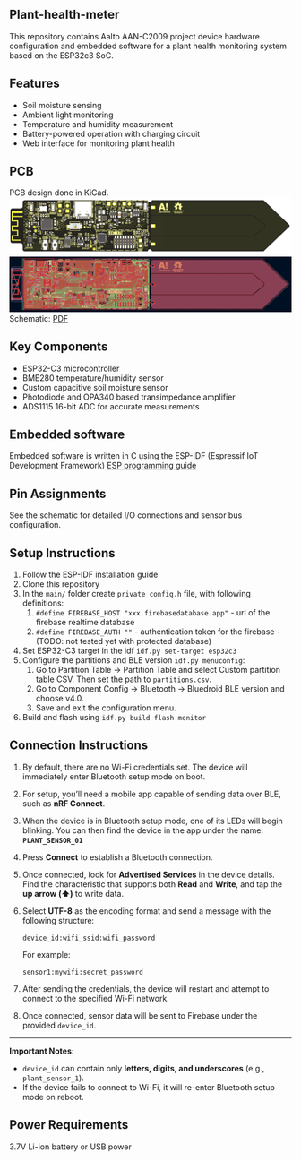 ## Plant-health-meter
This repository contains Aalto AAN-C2009 project device hardware configuration and embedded software for a plant health monitoring system based on the ESP32c3 SoC.

## Features
- Soil moisture sensing
- Ambient light monitoring
- Temperature and humidity measurement
- Battery-powered operation with charging circuit
- Web interface for monitoring plant health 

## PCB
PCB design done in KiCad.
![alt tex](PCB/img/3d.png)
![alt tex](PCB/img/layout.png)
Schematic: [PDF](PCB/img/schematic.pdf)

## Key Components
- ESP32-C3 microcontroller
- BME280 temperature/humidity sensor
- Custom capacitive soil moisture sensor
- Photodiode and OPA340 based transimpedance amplifier
- ADS1115 16-bit ADC for accurate measurements

## Embedded software
Embedded software is written in C using the ESP-IDF (Espressif IoT Development Framework)
[ESP programming guide](https://docs.espressif.com/projects/esp-idf/en/v5.2.5/esp32c3/get-started/index.html)

## Pin Assignments
See the schematic for detailed I/O connections and sensor bus configuration.

## Setup Instructions
1. Follow the ESP-IDF installation guide
2. Clone this repository
3. In the `main/` folder create `private_config.h` file, with following definitions:
    1. `#define FIREBASE_HOST "xxx.firebasedatabase.app"` - url of the firebase realtime database
    2. `#define FIREBASE_AUTH ""` - authentication token for the firebase - (TODO: not tested yet with protected database)
4. Set ESP32-C3 target in the idf `idf.py set-target esp32c3`
5. Configure the partitions and BLE version `idf.py menuconfig`:
    1. Go to Partition Table → Partition Table and select Custom partition table CSV. Then set the path to `partitions.csv`.
    2. Go to Component Config → Bluetooth → Bluedroid BLE version and choose v4.0.
    3. Save and exit the configuration menu.
6. Build and flash using `idf.py build flash monitor`

## Connection Instructions

1. By default, there are no Wi-Fi credentials set. The device will immediately enter Bluetooth setup mode on boot.

2. For setup, you’ll need a mobile app capable of sending data over BLE, such as **nRF Connect**.

3. When the device is in Bluetooth setup mode, one of its LEDs will begin blinking. You can then find the device in the app under the name:  
   **`PLANT_SENSOR_01`**

4. Press **Connect** to establish a Bluetooth connection.

5. Once connected, look for **Advertised Services** in the device details. Find the characteristic that supports both **Read** and **Write**, and tap the **up arrow (⬆️)** to write data.

6. Select **UTF-8** as the encoding format and send a message with the following structure:  
   ```
   device_id:wifi_ssid:wifi_password
   ```

   For example:  
   ```
   sensor1:mywifi:secret_password
   ```

7. After sending the credentials, the device will restart and attempt to connect to the specified Wi-Fi network.

8. Once connected, sensor data will be sent to Firebase under the provided `device_id`.

---

**Important Notes:**
- `device_id` can contain only **letters, digits, and underscores** (e.g., `plant_sensor_1`).
- If the device fails to connect to Wi-Fi, it will re-enter Bluetooth setup mode on reboot.


## Power Requirements
3.7V Li-ion battery or USB power
